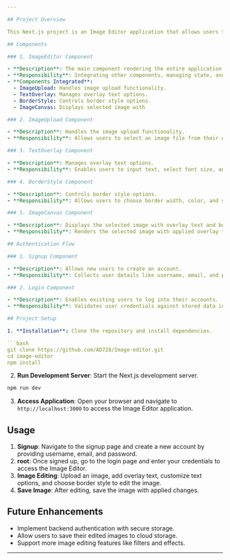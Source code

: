 ```yaml
---

## Project Overview

This Next.js project is an Image Editor application that allows users to upload images, overlay text on them, and add borders. It also includes authentication functionality with login and signup features, storing user data in localStorage.

## Components

### 1. ImageEditor Component

- **Description**: The main component rendering the entire application.
- **Responsibility**: Integrating other components, managing state, and handling user interactions.
- **Components Integrated**:
  - ImageUpload: Handles image upload functionality.
  - TextOverlay: Manages overlay text options.
  - BorderStyle: Controls border style options.
  - ImageCanvas: Displays selected image with 

### 2. ImageUpload Component

- **Description**: Handles the image upload functionality.
- **Responsibility**: Allows users to select an image file from their device to be edited.

### 3. TextOverlay Component

- **Description**: Manages overlay text options.
- **Responsibility**: Enables users to input text, select font size, and choose text color for overlay.

### 4. BorderStyle Component

- **Description**: Controls border style options.
- **Responsibility**: Allows users to choose border width, color, and style for the image.

### 5. ImageCanvas Component

- **Description**: Displays the selected image with overlay text and border.
- **Responsibility**: Renders the selected image with applied overlay text and border.

## Authentication Flow

### 1. Signup Component

- **Description**: Allows new users to create an account.
- **Responsibility**: Collects user details like username, email, and password for registration. Stores user data in localStorage.

### 2. Login Component

- **Description**: Enables existing users to log into their accounts.
- **Responsibility**: Validates user credentials against stored data in localStorage. Grants access to the Image Editor upon successful authentication.

## Project Setup

1. **Installation**: Clone the repository and install dependencies.

```bash
git clone https://github.com/AD728/Image-editor.git
cd image-editor
npm install
```

2. **Run Development Server**: Start the Next.js development server.

```bash
npm run dev
```

3. **Access Application**: Open your browser and navigate to `http://localhost:3000` to access the Image Editor application.

## Usage

1. **Signup**: Navigate to the signup page and create a new account by providing username, email, and password.
2. **root**: Once signed up, go to the login page and enter your credentials to access the Image Editor.
3. **Image Editing**: Upload an image, add overlay text, customize text options, and choose border style to edit the image.
4. **Save Image**: After editing, save the image with applied changes.

## Future Enhancements

- Implement backend authentication with secure storage.
- Allow users to save their edited images to cloud storage.
- Support more image editing features like filters and effects.

---
```

